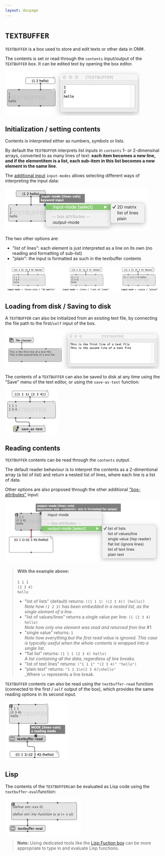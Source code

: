 ```yaml
---
layout: docpage
---
```


# `TEXTBUFFER`

`TEXTBUFFER` is a box used to store and edit texts or other data in OM#.

The contents is set or read through the `contents` input/output of the `TEXTBUFFER` box.
It can be edited text by opening the box editor.

<img src="textbuffer_img/textbuffer-editor.png">

## Initialization / setting contents

Contents is interpreted either as numbers, symbols or lists.

By default the `TEXTBUFFER` interprets list inputs in `contents` 1- or 2-dimensinal arrays, converted to as many lines of text: **each item becomes a new line, and if the elementitem is a list, each sub-item in this list becomes a new element in the same line**.

The [additional input](box-inputs#keyword) `input-modes` allows selecting different ways of interpreting the input data:

<img src="textbuffer_img/textbuffer-input-options.png">

The two other options are:
- "list of lines": each element is just interpreted as a line on its own (no reading and formatting of sub-list)
- "plain": the input is formatted as such in the textbuffer contents

<img src="textbuffer_img/textbuffer-input.png">

## Loading from disk / Saving to disk

A `TEXTBUFFER` can also be initialized from an existing text file, by connecting the file path to the first/`self` input of the box.

<img src="textbuffer_img/textbuffer-from-file.png">

The contents of a `TEXTBUFFER` can also be saved to disk at any time using the "Save" menu of the text editor, or using the `save-as-text` function:

<img src="textbuffer_img/textbuffer-save.png">

## Reading contents

`TEXTBUFFER` contents can be read through the `contents` output.

The default reader behaviour is to interpret the contents as a 2-dimentional array (a list of list) and return a nested list of lines, where each line is a list of data.

Other options are also proposed through the other additional ["box-attributes"](objects#box-attributes) input:

<img src="textbuffer_img/textbuffer-output-options.png">

> #### With the example above:
>
>````
>1 1 1
>(2 3 4)
>hello
>````
>
>* "list of lists" (default) returns: `((1 1 1) ((2 3 4)) (hello))`    
> _Note how `(1 2 3)` has been embedded in a nested list, as the single element of a line._
>* "list of values/lines" returns a single value per line: `(1 (2 3 4) hello)`    
> _Note how only one element was read and returned fron line #1._
>* "single value" returns: `1`    
> _Note how everything but the first read value is ignored. This case is typically useful when the whole contents is wrapped into a single list._
>* "flat list" returns: `(1 1 1 (2 3 4) hello)`    
> _A list containing all the data, regardless of line breaks._
>* "list of text lines" returns: `("1 1 1" "(2 3 4)" "hello")`  
>* "plain text" returns: `"1 1 1\n(2 3 4)\nhello"`    
> _Where `\n` represents a line break.

`TEXTBUFFER` contents can also be read using the `textbuffer-read` function (connected to the first / `self` output of the box), which provides the same reading options in its second input.    

<img src="textbuffer_img/textbuffer-read.png">

## Lisp

The contents of the `TEXTBUFFER`can be evaluated as Lisp code using the `textbuffer-eval`function:

<img src="textbuffer_img/textbuffer-eval.png">

> **Note:** Using dedicated tools like the [Lisp Fuction box](lispfun-box) can be more appropriate to type in and evaluate Lisp functions.
